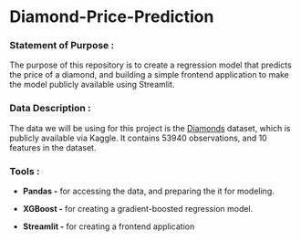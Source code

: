 # Diamond-Price-Prediction #

### Statement of Purpose : ###

The purpose of this repository is to create a regression model that predicts the price of a diamond, and building a simple frontend application to make the model publicly available using Streamlit.

### Data Description : ###

The data we will be using for this project is the [Diamonds](https://www.kaggle.com/datasets/shivam2503/diamonds) dataset, which is publicly available via Kaggle. It contains 53940 observations, and 10 features in the dataset.

### Tools : ###

- **Pandas -** for accessing the data, and preparing the it for modeling.

- **XGBoost -** for creating a gradient-boosted regression model.

- **Streamlit -** for creating a frontend application
